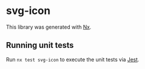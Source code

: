 # svg-icon

This library was generated with [Nx](https://nx.dev).

## Running unit tests

Run `nx test svg-icon` to execute the unit tests via [Jest](https://jestjs.io).
